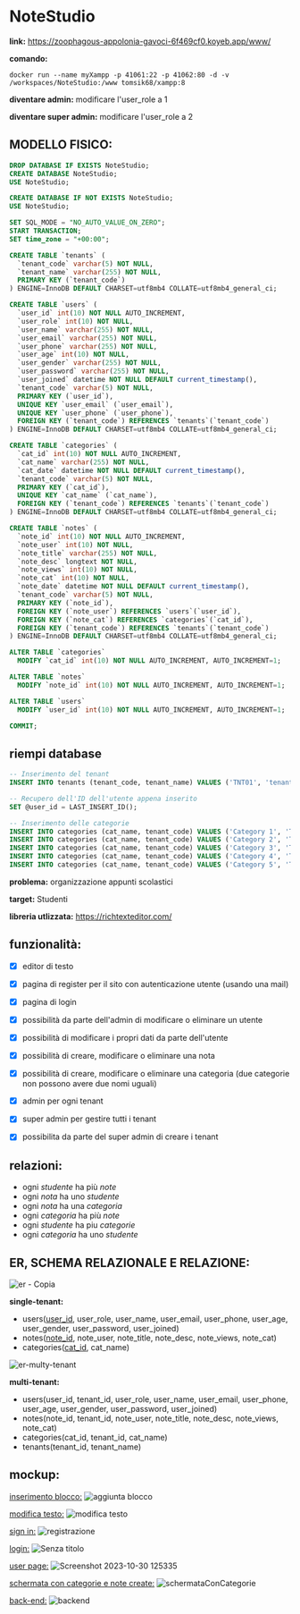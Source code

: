 # NoteStudio

**link:**
https://zoophagous-appolonia-gavoci-6f469cf0.koyeb.app/www/

**comando:**
```
docker run --name myXampp -p 41061:22 -p 41062:80 -d -v /workspaces/NoteStudio:/www tomsik68/xampp:8
```
**diventare admin:**
modificare l'user_role a 1

**diventare super admin:**
modificare l'user_role a 2

## MODELLO FISICO:

```sql
DROP DATABASE IF EXISTS NoteStudio;
CREATE DATABASE NoteStudio;
USE NoteStudio;

CREATE DATABASE IF NOT EXISTS NoteStudio;
USE NoteStudio;

SET SQL_MODE = "NO_AUTO_VALUE_ON_ZERO";
START TRANSACTION;
SET time_zone = "+00:00";

CREATE TABLE `tenants` (
  `tenant_code` varchar(5) NOT NULL,
  `tenant_name` varchar(255) NOT NULL,
  PRIMARY KEY (`tenant_code`)
) ENGINE=InnoDB DEFAULT CHARSET=utf8mb4 COLLATE=utf8mb4_general_ci;

CREATE TABLE `users` (
  `user_id` int(10) NOT NULL AUTO_INCREMENT,
  `user_role` int(10) NOT NULL,
  `user_name` varchar(255) NOT NULL,
  `user_email` varchar(255) NOT NULL,
  `user_phone` varchar(255) NOT NULL,
  `user_age` int(10) NOT NULL,
  `user_gender` varchar(255) NOT NULL,
  `user_password` varchar(255) NOT NULL,
  `user_joined` datetime NOT NULL DEFAULT current_timestamp(),
  `tenant_code` varchar(5) NOT NULL,
  PRIMARY KEY (`user_id`),
  UNIQUE KEY `user_email` (`user_email`),
  UNIQUE KEY `user_phone` (`user_phone`),
  FOREIGN KEY (`tenant_code`) REFERENCES `tenants`(`tenant_code`)
) ENGINE=InnoDB DEFAULT CHARSET=utf8mb4 COLLATE=utf8mb4_general_ci;

CREATE TABLE `categories` (
  `cat_id` int(10) NOT NULL AUTO_INCREMENT,
  `cat_name` varchar(255) NOT NULL,
  `cat_date` datetime NOT NULL DEFAULT current_timestamp(),
  `tenant_code` varchar(5) NOT NULL,
  PRIMARY KEY (`cat_id`),
  UNIQUE KEY `cat_name` (`cat_name`),
  FOREIGN KEY (`tenant_code`) REFERENCES `tenants`(`tenant_code`)
) ENGINE=InnoDB DEFAULT CHARSET=utf8mb4 COLLATE=utf8mb4_general_ci;

CREATE TABLE `notes` (
  `note_id` int(10) NOT NULL AUTO_INCREMENT,
  `note_user` int(10) NOT NULL,
  `note_title` varchar(255) NOT NULL,
  `note_desc` longtext NOT NULL,
  `note_views` int(10) NOT NULL,
  `note_cat` int(10) NOT NULL,
  `note_date` datetime NOT NULL DEFAULT current_timestamp(),
  `tenant_code` varchar(5) NOT NULL,
  PRIMARY KEY (`note_id`),
  FOREIGN KEY (`note_user`) REFERENCES `users`(`user_id`),
  FOREIGN KEY (`note_cat`) REFERENCES `categories`(`cat_id`),
  FOREIGN KEY (`tenant_code`) REFERENCES `tenants`(`tenant_code`)
) ENGINE=InnoDB DEFAULT CHARSET=utf8mb4 COLLATE=utf8mb4_general_ci;

ALTER TABLE `categories`
  MODIFY `cat_id` int(10) NOT NULL AUTO_INCREMENT, AUTO_INCREMENT=1;

ALTER TABLE `notes`
  MODIFY `note_id` int(10) NOT NULL AUTO_INCREMENT, AUTO_INCREMENT=1;

ALTER TABLE `users`
  MODIFY `user_id` int(10) NOT NULL AUTO_INCREMENT, AUTO_INCREMENT=1;

COMMIT;


```
## riempi database

```sql
-- Inserimento del tenant
INSERT INTO tenants (tenant_code, tenant_name) VALUES ('TNT01', 'tenant1');

-- Recupero dell'ID dell'utente appena inserito
SET @user_id = LAST_INSERT_ID();

-- Inserimento delle categorie
INSERT INTO categories (cat_name, tenant_code) VALUES ('Category 1', 'TNT01');
INSERT INTO categories (cat_name, tenant_code) VALUES ('Category 2', 'TNT01');
INSERT INTO categories (cat_name, tenant_code) VALUES ('Category 3', 'TNT01');
INSERT INTO categories (cat_name, tenant_code) VALUES ('Category 4', 'TNT01');
INSERT INTO categories (cat_name, tenant_code) VALUES ('Category 5', 'TNT01');


```

**problema:**
organizzazione appunti scolastici

**target:**
Studenti


**libreria utlizzata:**
https://richtexteditor.com/

## funzionalità:
- [X] editor di testo
- [x] pagina di register per il sito con autenticazione utente (usando una mail)
- [x] pagina di login
- [x] possibilità da parte dell'admin di modificare o eliminare un utente
- [x] possibilità di modificare i propri dati da parte dell'utente
- [X] possibilità di creare, modificare o eliminare una nota
- [X] possibilità di creare, modificare o eliminare una categoria (due categorie non possono avere due nomi uguali)
- [X] admin per ogni tenant
- [X] super admin per gestire tutti i tenant
- [X] possibilita da parte del super admin di creare i tenant


## relazioni:
- ogni *studente* ha più *note*
- ogni *nota* ha uno *studente*
- ogni *nota* ha una *categoria*
- ogni *categoria* ha più *note*
- ogni *studente* ha piu *categorie*
- ogni *categoria* ha uno *studente*



## ER, SCHEMA RELAZIONALE E RELAZIONE:

![er - Copia](https://github.com/Gavoci/NoteStudio/assets/101709194/dafddc50-7602-4ea4-a628-e6374cc4919d)


**single-tenant:**
- users(<ins>user_id</ins>, user_role, user_name, user_email, user_phone, user_age, user_gender, user_password, user_joined)
- notes(<ins>note_id</ins>, note_user, note_title, note_desc, note_views, note_cat)
- categories(<ins>cat_id</ins>, cat_name)


![er-multy-tenant](https://github.com/Gavoci/NoteStudio/assets/101709194/7fcd4b1c-0752-4ff1-9f8a-2bc58abbff2d)


**multi-tenant:**
- users(user_id, tenant_id, user_role, user_name, user_email, user_phone, user_age, user_gender, user_password, user_joined)
- notes(note_id, tenant_id, note_user, note_title, note_desc, note_views, note_cat)
- categories(cat_id, tenant_id, cat_name)
- tenants(tenant_id, tenant_name)

## mockup:

<ins>inserimento blocco:</ins>
![aggiunta blocco](https://github.com/Gavoci/NoteStudio/assets/101709194/59a2a8eb-24d0-4b6b-a943-bc6d89bb0ac3)



<ins>modifica testo:</ins>
![modifica testo](https://github.com/Gavoci/NoteStudio/assets/101709194/010fa7d1-d51c-4be5-ba3b-ea903e81e8ab)



<ins>sign in:</ins>
![registrazione](https://github.com/Gavoci/NoteStudio/assets/101709194/323ee2a5-4133-48c3-9a53-00fb99d4c304)


<ins>login:</ins>
![Senza titolo](https://github.com/Gavoci/NoteStudio/assets/101709194/7e28dd47-d370-45a8-bfc9-a22a7ff2064c)


<ins>user page:</ins>
![Screenshot 2023-10-30 125335](https://github.com/Gavoci/NoteStudio/assets/101709194/6f2acb31-3618-400e-aac3-d34d24661cc6)

<ins>schermata con categorie e note create:</ins>
![schermataConCategorie](https://github.com/Gavoci/NoteStudio/assets/101709194/7e50ea87-5f8f-4736-bea1-1d3680d46f24)

<ins>back-end:</ins>
![backend](https://github.com/Gavoci/NoteStudio/assets/101709194/8ad991e6-567f-46a5-96c9-6d09ce606467)

